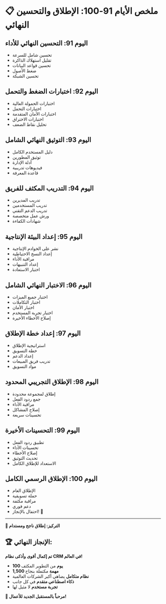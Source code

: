 # 📋 ملخص الأيام 91-100: الإطلاق والتحسين النهائي

## اليوم 91: التحسين النهائي للأداء
- تحسين شامل للسرعة
- تقليل استهلاك الذاكرة
- تحسين قواعد البيانات
- ضغط الأصول
- تحسين الشبكة

## اليوم 92: اختبارات الضغط والتحمل
- اختبارات الحمولة العالية
- اختبارات التحمل
- اختبارات الأمان المتقدمة
- اختبارات الاختراق
- تحليل نقاط الضعف

## اليوم 93: التوثيق النهائي الشامل
- دليل المستخدم الكامل
- توثيق المطورين
- أدلة الإدارة
- فيديوهات تدريبية
- قاعدة المعرفة

## اليوم 94: التدريب المكثف للفريق
- تدريب المديرين
- تدريب المستخدمين
- تدريب الدعم التقني
- ورش عمل متخصصة
- شهادات الكفاءة

## اليوم 95: إعداد البيئة الإنتاجية
- نشر على الخوادم الإنتاجية
- إعداد النسخ الاحتياطية
- مراقبة الأداء
- إعداد التنبيهات
- اختبار الاستعادة

## اليوم 96: الاختبار النهائي الشامل
- اختبار جميع الميزات
- اختبار التكاملات
- اختبار الأمان
- اختبار تجربة المستخدم
- إصلاح الأخطاء الأخيرة

## اليوم 97: إعداد خطة الإطلاق
- استراتيجية الإطلاق
- خطة التسويق
- إعداد الدعم
- تدريب فريق المبيعات
- مواد التسويق

## اليوم 98: الإطلاق التجريبي المحدود
- إطلاق لمجموعة محدودة
- جمع ردود الفعل
- مراقبة الأداء
- إصلاح المشاكل
- تحسينات سريعة

## اليوم 99: التحسينات الأخيرة
- تطبيق ردود الفعل
- تحسينات الأداء
- إصلاح الأخطاء
- تحديث التوثيق
- الاستعداد للإطلاق الكامل

## اليوم 100: الإطلاق الرسمي الكامل
- الإطلاق العام
- حملة تسويقية
- مراقبة مكثفة
- دعم فوري
- احتفال بالإنجاز! 🎉

---

**🎯 التركيز: إطلاق ناجح ومستدام**

## 🏆 الإنجاز النهائي:
**تم إكمال أقوى وأذكى نظام CRM في العالم!**
- **100 يوم** من التطوير المكثف
- **1,500 مهمة** مكتملة بنجاح
- **نظام متكامل** يضاهي أكبر الشركات العالمية
- **ذكاء اصطناعي متقدم** في كل جانب
- **تجربة مستخدم** لا مثيل لها

**🚀 مرحباً بالمستقبل الجديد للأعمال!**
